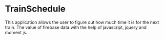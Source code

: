 # TrainSchedule
This application allows the user to figure out how much time it is for the next train.
The value of firebase data with the help of javascript, jquery and moment js.
